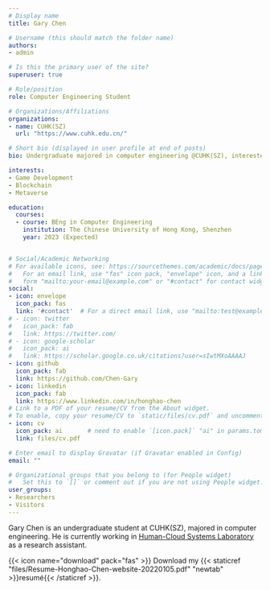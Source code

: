 ```yaml
---
# Display name
title: Gary Chen

# Username (this should match the folder name)
authors:
- admin

# Is this the primary user of the site?
superuser: true

# Role/position
role: Computer Engineering Student

# Organizations/Affiliations
organizations:
- name: CUHK(SZ)
  url: "https://www.cuhk.edu.cn/"

# Short bio (displayed in user profile at end of posts)
bio: Undergraduate majored in computer engineering @CUHK(SZ), interested in game development, blockchain, etc.

interests:
- Game Development
- Blockchain
- Metaverse

education:
  courses:
  - course: BEng in Computer Engineering
    institution: The Chinese University of Hong Kong, Shenzhen
    year: 2023 (Expected)


# Social/Academic Networking
# For available icons, see: https://sourcethemes.com/academic/docs/page-builder/#icons
#   For an email link, use "fas" icon pack, "envelope" icon, and a link in the
#   form "mailto:your-email@example.com" or "#contact" for contact widget.
social:
- icon: envelope
  icon_pack: fas
  link: '#contact'  # For a direct email link, use "mailto:test@example.org".
# - icon: twitter
#   icon_pack: fab
#   link: https://twitter.com/
# - icon: google-scholar
#   icon_pack: ai
#   link: https://scholar.google.co.uk/citations?user=sIwtMXoAAAAJ
- icon: github
  icon_pack: fab
  link: https://github.com/Chen-Gary
- icon: linkedin
  icon_pack: fab
  link: https://www.linkedin.com/in/honghao-chen
# Link to a PDF of your resume/CV from the About widget.
# To enable, copy your resume/CV to `static/files/cv.pdf` and uncomment the lines below.
- icon: cv
  icon_pack: ai       # need to enable `[icon.pack]` "ai" in params.toml --add by GaryC
  link: files/cv.pdf

# Enter email to display Gravatar (if Gravatar enabled in Config)
email: ""

# Organizational groups that you belong to (for People widget)
#   Set this to `[]` or comment out if you are not using People widget.
user_groups:
- Researchers
- Visitors
---
```


Gary Chen is an undergraduate student at CUHK(SZ), majored in computer engineering. 
He is currently working in [Human-Cloud Systems Laboratory](https://hcslab.cuhk.edu.cn/) as a research assistant.

{{< icon name="download" pack="fas" >}} Download my {{< staticref "files/Resume-Honghao-Chen-website-20220105.pdf" "newtab" >}}resumé{{< /staticref >}}.
